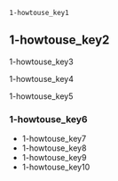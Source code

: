 ```ngMeta
1-howtouse_key1
```
## 1-howtouse_key2
1-howtouse_key3

1-howtouse_key4

1-howtouse_key5

### 1-howtouse_key6
* 1-howtouse_key7
* 1-howtouse_key8
* 1-howtouse_key9
* 1-howtouse_key10
